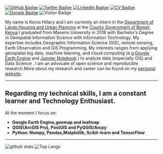 [![GitHub Badge](https://img.shields.io/github/followers/HillaryKoros?style=social)](https://github.com/HillaryKoros?tab=followers)
[![Twitter Badge](https://img.shields.io/twitter/follow/Hill_Koros?style=social)](https://twitter.com/Hill_Koros)
[![LinkedIn Badge](https://img.shields.io/badge/My-LinkedIn-blue)](https://www.linkedin.com/in/hillarykoros/)
[![CV Badge](https://img.shields.io/badge/My-CV-critical)](https://hillarykoros.github.io/docs/Resume.docx)
[![Donate Badge](https://img.shields.io/badge/Donate-Buy%20me%20a%20coffee-yellowgreen.svg)](https://www.buymeacoffee.com/hillarykoros)
![Visitor Badge](https://visitor-badge.laobi.icu/badge?page_id=HillaryKoros.HillaryKoros)

My name is Koros Hillary  and I am  currently an Intern  in the  [Department of Lands,Housing and Urban Planning](https://bomet.go.ke/landshousing-urban-planning/) at the [County Government of Bomet, Kenya](https://bomet.go.ke/).I graduated from Maseno University in 2018 with Bachelor’s Degree in Geospatial Information Science with Information Technology. My expertise includes Geographic Information Science (GIS), remote sensing, Earth Observation and GIS Programming. My interests ranges from  applying geospatial big data, machine learning, and cloud computing (e.g.[Google Earth Engine](https://earthengine.google.com/) and [Jupyter Notebook](https://jupyter.org/) ) to  analyze data (especially GIS)  and  Data Science . I am an advocate of open science and reproducible research.More about  my research and career can be found on my [personal website](https://hillarykoros.github.io/).

---
## Regarding my technical skills, I am a constant learner and Technology Enthusiast. 
At the moment I focus on:
- **Google Earth Engine,geemap and leafmap**  
- **QGIS(ArcGIS Pro), PostGIS and PyQGIS/Arcpy** 
- **Python: Numpy, Pandas,Matplotlib, Scikit-learn and TensorFlow** 
---

![github stats](https://github-readme-stats.vercel.app/api?username=HillaryKoros&show_icons=true)
![Top Langs](https://github-readme-stats.vercel.app/api/top-langs/?username=HillaryKoros&langs_count=3&hide=javascript,go,html,css,tex)
